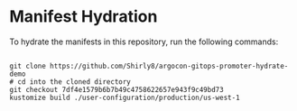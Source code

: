
# Manifest Hydration

To hydrate the manifests in this repository, run the following commands:

```shell

git clone https://github.com/Shirly8/argocon-gitops-promoter-hydrate-demo
# cd into the cloned directory
git checkout 7df4e1579b6b7b49c4758622657e943f9c49bd73
kustomize build ./user-configuration/production/us-west-1
```